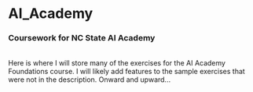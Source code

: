 # AI_Academy
### Coursework for NC State AI Academy
<br/>
Here is where I will store many of the exercises for the AI Academy Foundations course. I will likely add features to the sample exercises that were not in the description. Onward and upward... 
